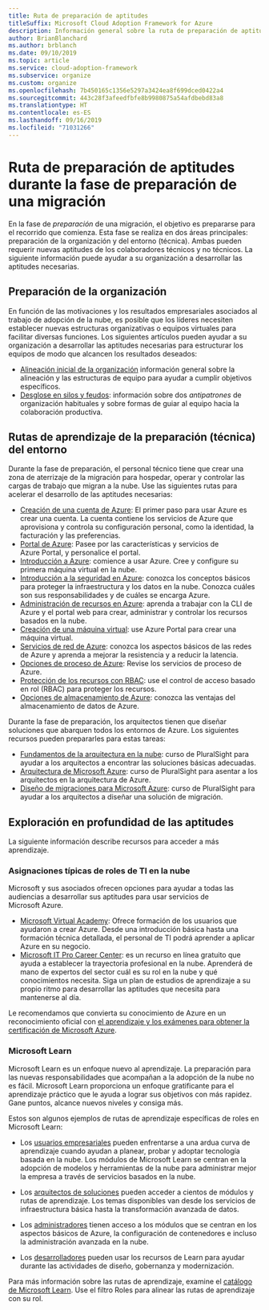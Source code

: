 ```yaml
---
title: Ruta de preparación de aptitudes
titleSuffix: Microsoft Cloud Adoption Framework for Azure
description: Información general sobre la ruta de preparación de aptitudes
author: BrianBlanchard
ms.author: brblanch
ms.date: 09/10/2019
ms.topic: article
ms.service: cloud-adoption-framework
ms.subservice: organize
ms.custom: organize
ms.openlocfilehash: 7b450165c1356e5297a3424ea8f699dced0422a4
ms.sourcegitcommit: 443c28f3afeedfbfe8b9980875a54afdbebd83a8
ms.translationtype: HT
ms.contentlocale: es-ES
ms.lasthandoff: 09/16/2019
ms.locfileid: "71031266"
---
```

# <a name="skills-readiness-path-during-the-ready-phase-of-a-migration"></a>Ruta de preparación de aptitudes durante la fase de preparación de una migración

En la fase de *preparación* de una migración, el objetivo es prepararse para el recorrido que comienza. Esta fase se realiza en dos áreas principales: preparación de la organización y del entorno (técnica). Ambas pueden requerir nuevas aptitudes de los colaboradores técnicos y no técnicos. La siguiente información puede ayudar a su organización a desarrollar las aptitudes necesarias.

## <a name="organizational-readiness-learning-paths"></a>Preparación de la organización

En función de las motivaciones y los resultados empresariales asociados al trabajo de adopción de la nube, es posible que los líderes necesiten establecer nuevas estructuras organizativas o equipos virtuales para facilitar diversas funciones. Los siguientes artículos pueden ayudar a su organización a desarrollar las aptitudes necesarias para estructurar los equipos de modo que alcancen los resultados deseados:

- [Alineación inicial de la organización](./index.md) información general sobre la alineación y las estructuras de equipo para ayudar a cumplir objetivos específicos.
- [Desglose en silos y feudos](./fiefdoms-silos.md): información sobre dos *antipatrones* de organización habituales y sobre formas de guiar al equipo hacia la colaboración productiva.

## <a name="environmental-technical-readiness-learning-paths"></a>Rutas de aprendizaje de la preparación (técnica) del entorno

Durante la fase de preparación, el personal técnico tiene que crear una zona de aterrizaje de la migración para hospedar, operar y controlar las cargas de trabajo que migran a la nube. Use las siguientes rutas para acelerar el desarrollo de las aptitudes necesarias:

- [Creación de una cuenta de Azure](https://docs.microsoft.com/learn/modules/create-an-azure-account): El primer paso para usar Azure es crear una cuenta. La cuenta contiene los servicios de Azure que aprovisiona y controla su configuración personal, como la identidad, la facturación y las preferencias.
- [Portal de Azure](https://docs.microsoft.com/learn/modules/tour-azure-portal): Pasee por las características y servicios de Azure Portal, y personalice el portal.
- [Introducción a Azure](/learn/modules/welcome-to-azure): comience a usar Azure. Cree y configure su primera máquina virtual en la nube.
- [Introducción a la seguridad en Azure](/learn/modules/intro-to-security-in-azure): conozca los conceptos básicos para proteger la infraestructura y los datos en la nube. Conozca cuáles son sus responsabilidades y de cuáles se encarga Azure.
- [Administración de recursos en Azure](/learn/paths/manage-resources-in-azure): aprenda a trabajar con la CLI de Azure y el portal web para crear, administrar y controlar los recursos basados en la nube.
- [Creación de una máquina virtual](/learn/modules/create-windows-virtual-machine-in-azure): use Azure Portal para crear una máquina virtual.
- [Servicios de red de Azure](/learn/modules/intro-to-azure-networking): conozca los aspectos básicos de las redes de Azure y aprenda a mejorar la resistencia y a reducir la latencia.
- [Opciones de proceso de Azure](/learn/modules/intro-to-azure-compute): Revise los servicios de proceso de Azure.
- [Protección de los recursos con RBAC](/learn/modules/secure-azure-resources-with-rbac): use el control de acceso basado en rol (RBAC) para proteger los recursos.
- [Opciones de almacenamiento de Azure](/learn/modules/intro-to-data-in-azure/index): conozca las ventajas del almacenamiento de datos de Azure.

Durante la fase de preparación, los arquitectos tienen que diseñar soluciones que abarquen todos los entornos de Azure. Los siguientes recursos pueden prepararles para estas tareas:

- [Fundamentos de la arquitectura en la nube](https://app.pluralsight.com/library/courses/cloud-architecture-foundations/): curso de PluralSight para ayudar a los arquitectos a encontrar las soluciones básicas adecuadas.
- [Arquitectura de Microsoft Azure](https://app.pluralsight.com/library/courses/cloud-architecture-foundations/): curso de PluralSight para asentar a los arquitectos en la arquitectura de Azure.
- [Diseño de migraciones para Microsoft Azure](https://app.pluralsight.com/library/courses/cloud-architecture-foundations/): curso de PluralSight para ayudar a los arquitectos a diseñar una solución de migración.

## <a name="deeper-skills-exploration"></a>Exploración en profundidad de las aptitudes

La siguiente información describe recursos para acceder a más aprendizaje.

### <a name="typical-mappings-of-cloud-it-roles"></a>Asignaciones típicas de roles de TI en la nube

Microsoft y sus asociados ofrecen opciones para ayudar a todas las audiencias a desarrollar sus aptitudes para usar servicios de Microsoft Azure.

- [Microsoft Virtual Academy](https://mva.microsoft.com/product-training/microsoft-azure): Ofrece formación de los usuarios que ayudaron a crear Azure. Desde una introducción básica hasta una formación técnica detallada, el personal de TI podrá aprender a aplicar Azure en su negocio.
- [Microsoft IT Pro Career Center](https://www.microsoft.com/itpro): es un recurso en línea gratuito que ayuda a establecer la trayectoria profesional en la nube. Aprenderá de mano de expertos del sector cuál es su rol en la nube y qué conocimientos necesita. Siga un plan de estudios de aprendizaje a su propio ritmo para desarrollar las aptitudes que necesita para mantenerse al día.

Le recomendamos que convierta su conocimiento de Azure en un reconocimiento oficial con [el aprendizaje y los exámenes para obtener la certificación de Microsoft Azure](https://www.microsoft.com/learning/azure-certification.aspx).

### <a name="microsoft-learn"></a>Microsoft Learn

Microsoft Learn es un enfoque nuevo al aprendizaje. La preparación para las nuevas responsabilidades que acompañan a la adopción de la nube no es fácil. Microsoft Learn proporciona un enfoque gratificante para el aprendizaje práctico que le ayuda a lograr sus objetivos con más rapidez. Gane puntos, alcance nuevos niveles y consiga más.

Estos son algunos ejemplos de rutas de aprendizaje específicas de roles en Microsoft Learn:

- Los [usuarios empresariales](/learn/browse/?roles=business-user) pueden enfrentarse a una ardua curva de aprendizaje cuando ayudan a planear, probar y adoptar tecnología basada en la nube. Los módulos de Microsoft Learn se centran en la adopción de modelos y herramientas de la nube para administrar mejor la empresa a través de servicios basados en la nube.

- Los [arquitectos de soluciones](/learn/browse/?roles=solution-architect) pueden acceder a cientos de módulos y rutas de aprendizaje. Los temas disponibles van desde los servicios de infraestructura básica hasta la transformación avanzada de datos.

- Los [administradores](/learn/browse/?roles=administrator) tienen acceso a los módulos que se centran en los aspectos básicos de Azure, la configuración de contenedores e incluso la administración avanzada en la nube.

- Los [desarrolladores](/learn/browse/?roles=developer&term=infrastructure) pueden usar los recursos de Learn para ayudar durante las actividades de diseño, gobernanza y modernización.

Para más información sobre las rutas de aprendizaje, examine el [catálogo de Microsoft Learn](/learn/browse/). Use el filtro Roles para alinear las rutas de aprendizaje con su rol.
